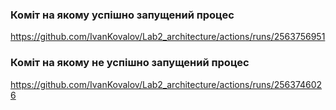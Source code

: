 ### Коміт на якому успішно запущений процес 
https://github.com/IvanKovalov/Lab2_architecture/actions/runs/2563756951
### Коміт на якому не успішно запущений процес 
https://github.com/IvanKovalov/Lab2_architecture/actions/runs/2563746026
